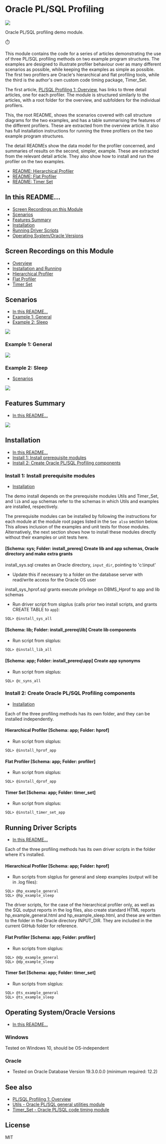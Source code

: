 # Oracle PL/SQL Profiling
<img src="mountains.png">

Oracle PL/SQL profiling demo module.

:stopwatch:

This module contains the code for a series of articles demonstrating the use of three PL/SQL profiling methods on two example program structures. The examples are designed to illustrate profiler behaviour over as many different scenarios as possible, while keeping the examples as simple as possible. The first two profilers are Oracle's hierarchical and flat profiling tools, while the third is the author's own custom code timing package, Timer_Set.

The first article, <a href="http://aprogrammerwrites.eu/?p=703" target="_blank">PL/SQL Profiling 1: Overview</a>, has links to three detail articles, one for each profiler. The module is structured similarly to the articles, with a root folder for the overview, and subfolders for the individual profilers.

This, the root README, shows the scenarios covered with call structure diagrams for the two examples, and has a table summarising the features of the different profilers. These are extracted from the overview article. It also has full installation instructions for running the three profilers on the two example program structures. 

The detail READMEs show the data model for the profiler concerned, and summaries of results on the second, simpler, example. These are extracted from the relevant detail article. They also show how to install and run the profiler on the two examples.

- [README: Hierarchical Profiler](hprof/README_HP.md)
- [README: Flat Profiler](dprof/README_DP.md)
- [README: Timer Set](timer_set/README_TS.md)

## In this README...
- [Screen Recordings on this Module](https://github.com/BrenPatF/plsql_profiling/blob/master/README.md#screen-recordings-on-this-module)
- [Scenarios](https://github.com/BrenPatF/plsql_profiling/blob/master/README.md#Scenarios)
- [Features Summary](https://github.com/BrenPatF/plsql_profiling/blob/master/README.md#Features_Summary)
- [Installation](https://github.com/BrenPatF/plsql_profiling/blob/master/README.md#Installation)
- [Running Driver Scripts](https://github.com/BrenPatF/plsql_profiling/blob/master/README.md#running-driver-script)
- [Operating System/Oracle Versions](https://github.com/BrenPatF/plsql_profiling/blob/master/README.md#operating-systemoracle-versions)

## Screen Recordings on this Module
- [Overview]()
- [Installation and Running]()
- [Hierarchical Profiler]()
- [Flat Profiler]()
- [Timer Set]()

## Scenarios
- [In this README...](https://github.com/BrenPatF/plsql_profiling/blob/master/README.md#in-this-readme)
- [Example 1: General](https://github.com/BrenPatF/plsql_profiling/blob/master/README.md#Example_1__General)
- [Example 2: Sleep](https://github.com/BrenPatF/plsql_profiling/blob/master/README.md#Example_2__Sleep)

<img src="Einstein_Simple_41ur1b0DkJL._AC_.jpg">

### Example 1: General
<img src="plsql_profiling - csd-gen.png">

### Example 2: Sleep
- [Scenarios](https://github.com/BrenPatF/plsql_profiling/blob/master/README.md#Scenarios)

<img src="plsql_profiling - csd-slp.png">

## Features Summary
- [In this README...](https://github.com/BrenPatF/plsql_profiling/blob/master/README.md#in-this-readme)

<img src="Features Table-w30.PNG">

## Installation
- [In this README...](https://github.com/BrenPatF/plsql_profiling/blob/master/README.md#in-this-readme)
- [Install 1: Install prerequisite modules](https://github.com/BrenPatF/plsql_profiling/blob/master/README.md#install-1-install-prerequisite-modules)
- [Install 2: Create Oracle PL/SQL Profiling components](https://github.com/BrenPatF/plsql_profiling/blob/master/README.md#install-2-create-oracle-plsql-api-demos-components)

### Install 1: Install prerequisite modules
- [Installation](https://github.com/BrenPatF/plsql_profiling/blob/master/README.md#installation)

The demo install depends on the prerequisite modules Utils and Timer_Set, and `lib` and `app` schemas refer to the schemas in which Utils and examples are installed, respectively.

The prerequisite modules can be installed by following the instructions for each module at the module root pages listed in the `See also` section below. This allows inclusion of the examples and unit tests for those modules. Alternatively, the next section shows how to install these modules directly without their examples or unit tests here.

#### [Schema: sys; Folder: install_prereq] Create lib and app schemas, Oracle directory and make extra grants
install_sys.sql creates an Oracle directory, `input_dir`, pointing to 'c:\input'
- Update this if necessary to a folder on the database server with read/write access for the Oracle OS user

install_sys_hprof.sql grants execute privilege on DBMS_Hprof to app and lib schemas
- Run driver script from slqplus (calls prior two install scripts, and grants CREATE TABLE to `app`):
```
SQL> @install_sys_all
```

#### [Schema: lib; Folder: install_prereq\lib] Create lib components
- Run script from slqplus:
```
SQL> @install_lib_all
```
#### [Schema: app; Folder: install_prereq\app] Create app synonyms
- Run script from slqplus:
```
SQL> @c_syns_all
```

### Install 2: Create Oracle PL/SQL Profiling components
- [Installation](https://github.com/BrenPatF/plsql_profiling/blob/master/README.md#installation)

Each of the three profiling methods has its own folder, and they can be installed independently.

#### Hierarchical Profiler [Schema: app; Folder: hprof]
- Run script from slqplus:
```
SQL> @install_hprof_app
```

#### Flat Profiler [Schema: app; Folder: profiler]
- Run script from slqplus:
```
SQL> @install_dprof_app
```

#### Timer Set [Schema: app; Folder: timer_set]
- Run script from slqplus:
```
SQL> @install_timer_set_app
```

## Running Driver Scripts
- [In this README...](https://github.com/BrenPatF/plsql_profiling/blob/master/README.md#in-this-readme)

Each of the three profiling methods has its own driver scripts in the folder where it's installed.

#### Hierarchical Profiler [Schema: app; Folder: hprof]
- Run scripts from slqplus for general and sleep examples (output will be in .log files):
```
SQL> @hp_example_general
SQL> @hp_example_sleep
```

The driver scripts, for the case of the hierarchical profiler only, as well as the SQL output reports in the log files, also create standard HTML reports hp_example_general.html and hp_example_sleep.html, and these are written to the folder in the Oracle directory INPUT_DIR. They are included in the current GitHub folder for reference.

#### Flat Profiler [Schema: app; Folder: profiler]
- Run scripts from slqplus:
```
SQL> @dp_example_general
SQL> @dp_example_sleep
```

#### Timer Set [Schema: app; Folder: timer_set]
- Run scripts from slqplus:
```
SQL> @ts_example_general
SQL> @ts_example_sleep
```

## Operating System/Oracle Versions
- [In this README...](https://github.com/BrenPatF/plsql_profiling/blob/master/README.md#in-this-readme)

### Windows
Tested on Windows 10, should be OS-independent

### Oracle
- Tested on Oracle Database Version 19.3.0.0.0 (minimum required: 12.2)

## See also
- [PL/SQL Profiling 1: Overview](http://aprogrammerwrites.eu/?p=703)
- [Utils - Oracle PL/SQL general utilities module](https://github.com/BrenPatF/oracle_plsql_utils)
- [Timer_Set - Oracle PL/SQL code timing module](https://github.com/BrenPatF/timer_set_oracle)

## License
MIT
